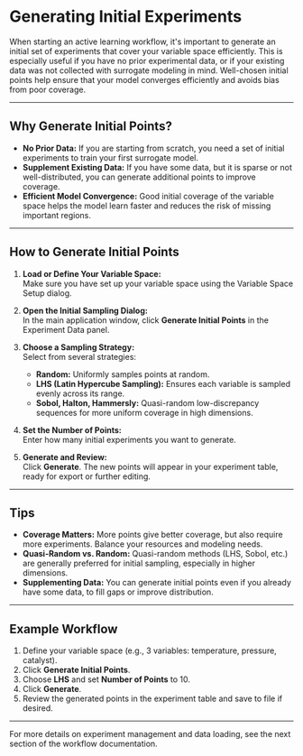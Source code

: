 # Generating Initial Experiments

When starting an active learning workflow, it's important to generate an initial set of experiments that cover your variable space efficiently. This is especially useful if you have no prior experimental data, or if your existing data was not collected with surrogate modeling in mind. Well-chosen initial points help ensure that your model converges efficiently and avoids bias from poor coverage.

---

## Why Generate Initial Points?

- **No Prior Data:** If you are starting from scratch, you need a set of initial experiments to train your first surrogate model.
- **Supplement Existing Data:** If you have some data, but it is sparse or not well-distributed, you can generate additional points to improve coverage.
- **Efficient Model Convergence:** Good initial coverage of the variable space helps the model learn faster and reduces the risk of missing important regions.

---

## How to Generate Initial Points

1. **Load or Define Your Variable Space:**  
   Make sure you have set up your variable space using the Variable Space Setup dialog.

2. **Open the Initial Sampling Dialog:**  
   In the main application window, click **Generate Initial Points** in the Experiment Data panel.

3. **Choose a Sampling Strategy:**  
   Select from several strategies:
   - **Random:** Uniformly samples points at random.
   - **LHS (Latin Hypercube Sampling):** Ensures each variable is sampled evenly across its range.
   - **Sobol, Halton, Hammersly:** Quasi-random low-discrepancy sequences for more uniform coverage in high dimensions.

4. **Set the Number of Points:**  
   Enter how many initial experiments you want to generate.

5. **Generate and Review:**  
   Click **Generate**. The new points will appear in your experiment table, ready for export or further editing.

---

## Tips

- **Coverage Matters:** More points give better coverage, but also require more experiments. Balance your resources and modeling needs.
- **Quasi-Random vs. Random:** Quasi-random methods (LHS, Sobol, etc.) are generally preferred for initial sampling, especially in higher dimensions.
- **Supplementing Data:** You can generate initial points even if you already have some data, to fill gaps or improve distribution.

---

## Example Workflow

1. Define your variable space (e.g., 3 variables: temperature, pressure, catalyst).
2. Click **Generate Initial Points**.
3. Choose **LHS** and set **Number of Points** to 10.
4. Click **Generate**.
5. Review the generated points in the experiment table and save to file if desired.

---

For more details on experiment management and data loading, see the next section of the workflow documentation.